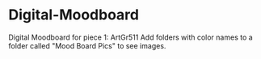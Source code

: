 # Digital-Moodboard
Digital Moodboard for piece 1: ArtGr511
Add folders with color names to a folder called "Mood Board Pics" to see images.
